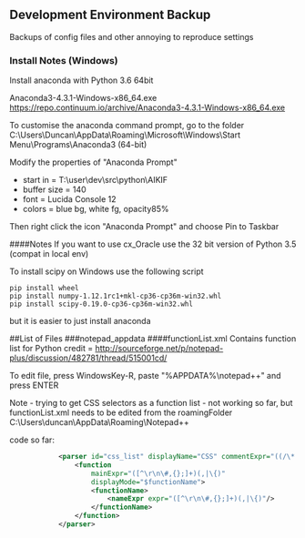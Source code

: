 ## Development Environment Backup
Backups of config files and other annoying to reproduce settings


### Install Notes (Windows)

Install anaconda with Python 3.6 64bit

Anaconda3-4.3.1-Windows-x86_64.exe
https://repo.continuum.io/archive/Anaconda3-4.3.1-Windows-x86_64.exe



To customise the anaconda command prompt, go to the folder
C:\Users\Duncan\AppData\Roaming\Microsoft\Windows\Start Menu\Programs\Anaconda3 (64-bit)

Modify the properties of "Anaconda Prompt"
- start in = T:\user\dev\src\python\AIKIF
- buffer size = 140
- font = Lucida Console 12
- colors = blue bg, white fg, opacity85%

Then right click the icon "Anaconda Prompt" and choose Pin to Taskbar



####Notes
If you want to use cx_Oracle use the 32 bit version of Python 3.5 (compat in local env)


To install scipy on Windows use the following script

~~~~
pip install wheel
pip install numpy-1.12.1rc1+mkl-cp36-cp36m-win32.whl
pip install scipy-0.19.0-cp36-cp36m-win32.whl
~~~~

but it is easier to just install anaconda 


##List of Files
###notepad_appdata
####functionList.xml
Contains function list for Python
credit = http://sourceforge.net/p/notepad-plus/discussion/482781/thread/515001cd/

To edit file, press WindowsKey-R, paste "%APPDATA%\notepad++\" and press ENTER

Note - trying to get CSS selectors as a function list - not working so far, but functionList.xml
needs to be edited from the roamingFolder C:\Users\duncan\AppData\Roaming\Notepad++

code so far:
```xml
			<parser id="css_list" displayName="CSS" commentExpr="((/\*.*?\*)/|(//.**$))">
				<function
				    mainExpr="([^\r\n\#,{};]+)(,|\{)"
					displayMode="$functionName">
					<functionName>
						<nameExpr expr="([^\r\n\#,{};]+)(,|\{)"/>
					</functionName>
				</function>
			</parser>
```
